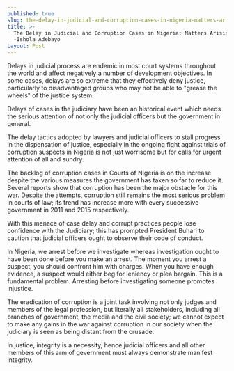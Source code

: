 ```yaml
---
published: true
slug: the-delay-in-judicial-and-corruption-cases-in-nigeria-matters-arising
title: >-
  The Delay in Judicial and Corruption Cases in Nigeria: Matters Arising!
  -Ishola Adebayo
Layout: Post
---
```

Delays in judicial process are endemic in most court systems throughout the world and affect negatively a number of development objectives. In some cases, delays are so extreme that they effectively deny justice, particularly to disadvantaged groups who may not be able to "grease the wheels" of the justice system. 

Delays of cases in the judiciary have been an historical event which needs the serious attention of not only the judicial officers but the government in general.

The delay tactics adopted by lawyers and judicial officers to stall progress in the dispensation of justice, especially in the ongoing fight against trials of corruption suspects in Nigeria is not just worrisome but for calls for urgent attention of all and sundry. 

The backlog of corruption cases in Courts of Nigeria is on the increase despite the various measures the government has taken so far to reduce it. Several reports show that corruption has been the major obstacle for this war. Despite the attempts, corruption still remains the most serious problem in courts of law; its trend has increase more with every successive government in 2011 and 2015 respectively. 

With this menace of case delay and corrupt practices people lose confidence with the Judiciary; this has prompted President Buhari to caution that judicial officers ought to observe their code of conduct.

In Nigeria, we arrest before we investigate whereas investigation ought to have been done before you make an arrest. The moment you arrest a suspect, you should confront him with charges. When you have enough evidence, a suspect would either beg for leniency or plea bargain. This is a fundamental problem. Arresting before investigating someone promotes injustice. 

The eradication of corruption is a joint task involving not only judges and members of the legal profession, but literally all stakeholders, including all branches of government, the media and the civil society; we cannot expect to make any gains in the war against corruption in our society when the judiciary is seen as being distant from the crusade.

 In justice, integrity is a necessity, hence judicial officers and all other members of this arm of gevernment must always demonstrate manifest integrity. 
